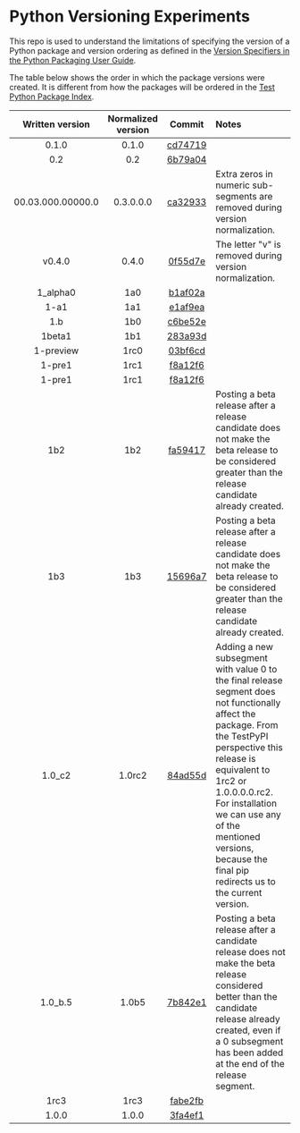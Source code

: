 # Python Versioning Experiments

This repo is used to understand the limitations of specifying the
version of a Python package and version ordering as defined in the
[Version Specifiers in the Python Packaging User Guide](https://packaging.python.org/en/latest/specifications/version-specifiers/).

The table below shows the order in which the package versions were
created. It is different from how the packages will be ordered in the
[Test Python Package Index](https://test.pypi.org/project/pythonversioningexperiments/).

| Written version   | Normalized version| Commit                                   | Notes                   |
| :---------------: | :---------------: | :--------------------------------------: | :---------------------- |
| 0.1.0             | 0.1.0             | [cd74719](https://github.com/GabrielGiurgica/python-versioning-experiments/commit/cd747197cfd8d7c0c3e33e15be8f76af145c68c6) |                         |
| 0.2               | 0.2               | [6b79a04](https://github.com/GabrielGiurgica/python-versioning-experiments/commit/6b79a044d47a225a51207d830e1739d19f908514) |                         |
| 00.03.000.00000.0 | 0.3.0.0.0         | [ca32933](https://github.com/GabrielGiurgica/python-versioning-experiments/commit/ca329332c241113d413d2fbde603c1a488465359) | Extra zeros in numeric sub-segments are removed during version normalization. |
| v0.4.0            | 0.4.0             | [0f55d7e](https://github.com/GabrielGiurgica/python-versioning-experiments/commit/0f55d7e9590cfb7d14b2780d68995a9952963ca3) | The letter "v" is removed during version normalization. |
| 1_alpha0           | 1a0              | [b1af02a](https://github.com/GabrielGiurgica/python-versioning-experiments/commit/b1af02ad70a3a52e2f045c9bc5d45c183695995f) |  |
| 1-a1               | 1a1              | [e1af9ea](https://github.com/GabrielGiurgica/python-versioning-experiments/commit/e1af9ea033c803301210503a25d67e84299e1242) |  |
| 1.b                | 1b0              | [c6be52e](https://github.com/GabrielGiurgica/python-versioning-experiments/commit/c6be52ed752c3dd9f9baca561cd2d353f8135f1e) |  |
| 1beta1             | 1b1              | [283a93d](https://github.com/GabrielGiurgica/python-versioning-experiments/commit/283a93dd92f7039d32aee89b340e3978cc8ac7a3) |  |
| 1-preview          | 1rc0             | [03bf6cd](https://github.com/GabrielGiurgica/python-versioning-experiments/commit/03bf6cd417c653da8ba2413f8caae2467a131067) |  |
| 1-pre1             | 1rc1             | [f8a12f6](https://github.com/GabrielGiurgica/python-versioning-experiments/commit/f8a12f6e825a4e52c0f407d9f6e2460142a8fe90) |  |
| 1-pre1             | 1rc1             | [f8a12f6](https://github.com/GabrielGiurgica/python-versioning-experiments/commit/f8a12f6e825a4e52c0f407d9f6e2460142a8fe90) |  |
| 1b2                | 1b2              | [fa59417](https://github.com/GabrielGiurgica/python-versioning-experiments/commit/fa594177289f3a75856778f1d480e7fbe2b012ad) | Posting a beta release after a release candidate does not make the beta release to be considered greater than the release candidate already created. |
| 1b3                | 1b3              | [15696a7](https://github.com/GabrielGiurgica/python-versioning-experiments/commit/15696a799573fda618073a51215738c4cb4351ed) | Posting a beta release after a release candidate does not make the beta release to be considered greater than the release candidate already created. |
| 1.0_c2             | 1.0rc2           | [84ad55d](https://github.com/GabrielGiurgica/python-versioning-experiments/commit/84ad55dc8d1eba222173cbfa9077eb0472113b86) | Adding a new subsegment with value 0 to the final release segment does not functionally affect the package. From the TestPyPI perspective this release is equivalent to 1rc2 or 1.0.0.0.0.rc2. For installation we can use any of the mentioned versions, because the final pip redirects us to the current version. |
| 1.0_b.5             | 1.0b5           | [7b842e1](https://github.com/GabrielGiurgica/python-versioning-experiments/commit/7b842e1e4b97c92965e1c95353c1e0b60745234b) | Posting a beta release after a candidate release does not make the beta release considered better than the candidate release already created, even if a 0 subsegment has been added at the end of the release segment. |
| 1rc3                | 1rc3             | [fabe2fb](https://github.com/GabrielGiurgica/python-versioning-experiments/commit/fabe2fbba00d9655e3df220b30b05b7b153147d8) |  |
| 1.0.0               | 1.0.0            | [3fa4ef1](https://github.com/GabrielGiurgica/python-versioning-experiments/commit/3fa4ef17ed93b93d57d2e7f814c794bf7d4646c6) |  |